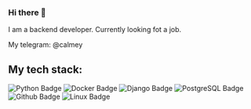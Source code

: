 ### Hi there 👋


I am a backend developer. Currently looking fot a job.

My telegram: @calmey

## My tech stack:

<div id="badges">
  <img src="https://img.shields.io/badge/Python-blue?style=for-the-badge&logo=Python&logoColor=white" alt="Python Badge"/>
  <img src="https://img.shields.io/badge/Docker-blue?style=for-the-badge&logo=Docker&logoColor=white" alt="Docker Badge"/>
  <img src="https://img.shields.io/badge/Django-green?style=for-the-badge&logo=Django&logoColor=white" alt="Django Badge"/>
  <img src="https://img.shields.io/badge/PostgreSQL-darkblue?style=for-the-badge&logo=PostgreSQL&logoColor=white" alt="PostgreSQL Badge"/>
  <img src="https://img.shields.io/badge/Github-black?style=for-the-badge&logo=Github&logoColor=white" alt="Github Badge"/>
  <img src="https://img.shields.io/badge/Linux-yellow?style=for-the-badge&logo=Linux&logoColor=white" alt="Linux Badge"/>

</div>


<!--
**ANew0ne/ANew0ne** is a ✨ _special_ ✨ repository because its `README.md` (this file) appears on your GitHub profile.

Here are some ideas to get you started:

- 🔭 I’m currently working on ...
- 🌱 I’m currently learning ...
- 👯 I’m looking to collaborate on ...
- 🤔 I’m looking for help with ...
- 💬 Ask me about ...
- 📫 How to reach me: ...
- 😄 Pronouns: ...
- ⚡ Fun fact: ...
-->
